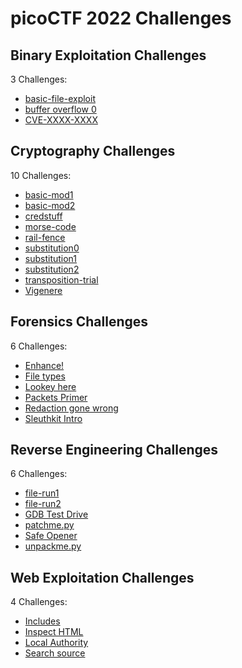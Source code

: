 # picoCTF 2022 Challenges

## Binary Exploitation Challenges

3 Challenges:
- [basic-file-exploit](Binary_Exploitation/basic-file-exploit.md)
- [buffer overflow 0](Binary_Exploitation/buffer_overflow_0.md)
- [CVE-XXXX-XXXX](Binary_Exploitation/CVE-XXXX-XXXX.md)

## Cryptography Challenges

10 Challenges:
- [basic-mod1](Cryptography/basic-mod1.md)
- [basic-mod2](Cryptography/basic-mod2.md)
- [credstuff](Cryptography/credstuff.md)
- [morse-code](Cryptography/morse-code.md)
- [rail-fence](Cryptography/rail-fence.md)
- [substitution0](Cryptography/substitution0.md)
- [substitution1](Cryptography/substitution1.md)
- [substitution2](Cryptography/substitution2.md)
- [transposition-trial](Cryptography/transposition-trial.md)
- [Vigenere](Cryptography/Vigenere.md)

## Forensics Challenges

6 Challenges: 
- [Enhance!](Forensics/Enhance.md)
- [File types](Forensics/File_types.md)
- [Lookey here](Forensics/Lookey_here.md)
- [Packets Primer](Forensics/Packets_Primer.md)
- [Redaction gone wrong](Forensics/Redaction_gone_wrong.md)
- [Sleuthkit Intro](Forensics/Sleuthkit_Intro.md)

## Reverse Engineering Challenges

6 Challenges:
- [file-run1](Reverse_Engineering/file-run1.md)
- [file-run2](Reverse_Engineering/file-run2.md)
- [GDB Test Drive](Reverse_Engineering/GDB_Test_Drive.md)
- [patchme.py](Reverse_Engineering/patchme.py.md)
- [Safe Opener](Reverse_Engineering/Safe_Opener.md)
- [unpackme.py](Reverse_Engineering/unpackme.py.md)

## Web Exploitation Challenges

4 Challenges:
- [Includes](Web_Exploitation/Includes.md)
- [Inspect HTML](Web_Exploitation/Inspect_HTML.md)
- [Local Authority](Web_Exploitation/Local_Authority.md)
- [Search source](Web_Exploitation/Search_source.md)
